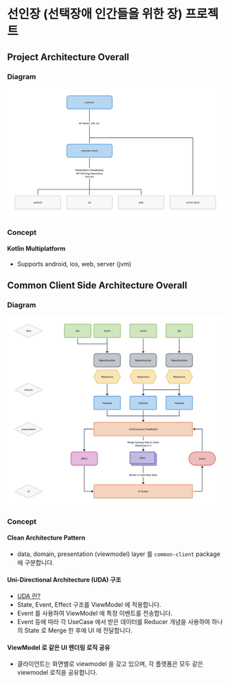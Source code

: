 # 선인장 (선택장애 인간들을 위한 장) 프로젝트

## Project Architecture Overall

### Diagram

![Project Architecture](images/Saboten.png)

### Concept
#### Kotlin Multiplatform
- Supports android, ios, web, server (jvm)

## Common Client Side Architecture Overall

### Diagram

![Project Architecture](images/Saboten%20Client%20Architecture.png)

### Concept
#### Clean Architecture Pattern
- data, domain, presentation (viewmodel) layer 를 `common-client` package 에 구분합니다.

#### Uni-Directional Architecture (UDA) 구조
- [UDA 란?](https://proandroiddev.com/unidirectional-data-flow-on-android-the-blog-post-part-1-cadcf88c72f5)
- State, Event, Effect 구조를 ViewModel 에 적용합니다.
- Event 를 사용하여 ViewModel 에 특정 이벤트를 전송합니다.
- Event 등에 따라 각 UseCase 에서 받은 데이터를 Reducer 개념을 사용하여 하나의 State 로 Merge 한 후에 UI 에 전달합니다.

#### ViewModel 로 같은 UI 렌더링 로직 공유
- 클라이언트는 화면별로 viewmodel 을 갖고 있으며, 각 플랫폼은 모두 같은 viewmodel 로직을 공유합니다.
